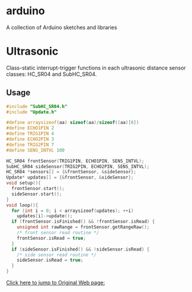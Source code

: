arduino
====
A collection of Arduino sketches and libraries

# Ultrasonic
Class-static interrupt-trigger functions in each ultrasonic distance sensor classes: HC_SR04 and SubHC_SR04.
## Usage
```c++
#include "SubHC_SR04.h"
#include "Update.h"

#define arraysizeof(aa) sizeof(aa)/sizeof((aa)[0])
#define ECHO1PIN 2
#define TRIG1PIN 4
#define ECHO2PIN 3
#define TRIG2PIN 7
#define SENS_INTVL 100

HC_SR04 frontSensor(TRIG1PIN, ECHO1PIN, SENS_INTVL);
SubHC_SR04 sideSensor(TRIG2PIN, ECHO2PIN, SENS_INTVL);
HC_SR04 *sensors[] = {&frontSensor, &sideSensor};
Update* updates[] = {&frontSensor, &sideSensor};
void setup(){
  frontSensor.start();
  sideSensor.start();
}
void loop(){
  for (int i = 0; i < arraysizeof(updates); ++i)
    updates[i]->update();
  if (frontSensor.isFinished() && !frontSensor.isRead) {
    unsigned int rawRange = frontSensor.getRangeRaw();
    /* front sensor read routine */
    frontSensor.isRead = true;
  } 
  if (sideSensor.isFinished() && !sideSensor.isRead) {
    /* side sensor read routine */ 
    sideSensor.isRead = true;
  }
}
```
[Click here to jump to Original Web page:](http://www.instructables.com/id/Non-blocking-Ultrasonic-Sensor-for-Arduino/)
